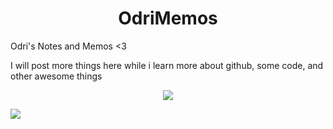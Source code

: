 
<h1 align="center"> OdriMemos </h1>
Odri's Notes and Memos &lt;3

I will post more things here while i learn more about github, some code, and other awesome things

<center><a href="https://media.giphy.com/media/dz1b117ztVkHBG6b6p/giphy.gif"><img src="title="source: giphy.com"></center>

![](https://media.giphy.com/media/dz1b117ztVkHBG6b6p/giphy.gif)

